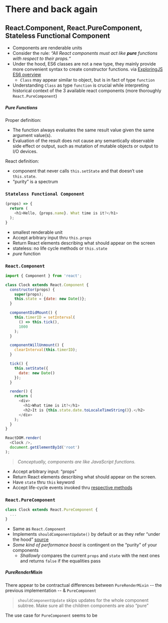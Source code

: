 # There and back again
## React.Component, React.PureComponent, Stateless Functional Component

- Components are renderable units
- Consider the rule: *“All React components must act like **pure** functions with respect to their props.“*
- Under the hood, ES6 classes are not a new type, they mainly provide more convenient syntax to create constructor functions. via [ExploringJS ES6
overview](http://exploringjs.com/es6/ch_classes.html#sec_overview-classes)
  - `Class` may appear similar to object, but is in fact of type `function`
 - Understanding `Class` as type `function` is crucial while interpreting historical context of the 3 available react components (more thoroughly `React.PureComponent`)

##### Pure Functions
Proper definition:

 - The function always evaluates the same result value given the same argument value(s).
  - Evaluation of the result does not cause any semantically observable side effect or output, such as mutation of mutable objects or output to I/O devices.

React definition:
  - component that never calls `this.setState` and that doesn’t use `this.state`.
  - “purity” is a spectrum

### `Stateless Functional Component`

```Javascript
(props) => {
  return (
    <h1>Hello, {props.name}. What time is it?</h1>
  );
}
```

- smallest renderable unit
- Accept arbitrary input thru `this.props`
- Return React elements describing what should appear on the screen
- stateless: no life cycle methods or `this.state`
- *pure* function


### `React.Component`
```Javascript
import { Component } from 'react';

class Clock extends React.Component {
  constructor(props) {
    super(props);
    this.state = {date: new Date()};
  }

  componentDidMount() {
    this.timerID = setInterval(
      () => this.tick(),
      1000
    );
  }

  componentWillUnmount() {
    clearInterval(this.timerID);
  }

  tick() {
    this.setState({
      date: new Date()
    });
  }

  render() {
    return (
      <div>
        <h1>What time is it?</h1>
        <h2>It is {this.state.date.toLocaleTimeString()}.</h2>
      </div>
    );
  }
}

ReactDOM.render(
  <Clock />,
  document.getElementById('root')
);
```

>*Conceptually, components are like JavaScript functions.*

- Accept arbitrary input: “props”
- Return React elements describing what should appear on the screen.
- Have `state` thru `this` keyword
- Accept life-cycle events invoked thru [respective methods](https://facebook.github.io/react/docs/react-component.html#the-component-lifecycle)



### `React.PureComponent`

```JavaScript
class Clock extends React.PureComponent {
  ...
}
```

- Same as `React.Component`
- Implements `shouldComponentUpdate()` by default or as they refer “under the hood” [source](https://facebook.github.io/react/docs/pure-render-mixin.html)
- *Some kind of performance boost* is contingent on the “purity” of your components
  - *Shallowly* compares the current `props` and `state` with the next ones and returns `false` if the equalities pass

##### PureRenderMixin

There appear to be contractual differences between `PureRenderMixin` -- the previous implementation -- & `PureComponent`

>`shouldComponentUpdate` skips updates for the whole component subtree. Make sure all the children components are also “pure”


The use case for `PureComponent` seems to be
